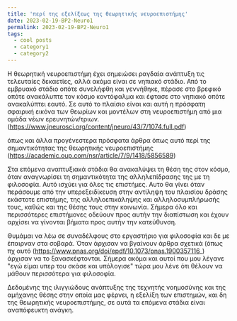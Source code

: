 ```yaml
---
title: 'περί της εξελίξεως της θεωρητικής νευροεπιστήμης'
date: 2023-02-19-BP2-Neuro1
permalink: 2023-02-19-BP2-Neuro1
tags:
  - cool posts
  - category1
  - category2
---
```


Η θεωρητική νευροεπιστήμη έχει σημειώσει ραγδαία ανάπτυξη τις τελευταίες δεκαετίες, αλλά ακόμα είναι σε νηπιακό στάδιο. Από το εμβρυακό στάδιο οπότε συνελήφθη και γεννήθηκε, πέρασε στο βρεφικό οπότε ανακάλυπτε τον κόσμο κοντόφαλμα και έφτασε στο νηπιακό οπότε ανακαλύπτει εαυτό.  Σε αυτό το πλαίσιο είναι και αυτή η πρόσφατη σφαιρική εικόνα των θεωρίων και μοντέλων στη νευροεπιστήμη από μια ομάδα νέων ερευνητών/τριων.  (https://www.jneurosci.org/content/jneuro/43/7/1074.full.pdf)

όπως και άλλα προγένεστερα πρόσφατα άρθρα όπως αυτό περί της σημαντικότητας της θεωρητικής νευροεπιστήμης (https://academic.oup.com/nsr/article/7/9/1418/5856589)  


Στα επόμενα αναπτυξιακά στάδια θα ανακαλύψει τη θέση της στον κόσμο, όταν αναγνωρίσει τη σημαντικότητα της αλληλεπίδρασης της με τη φιλοσοφία. Αυτό ισχύει για όλες τις επιστήμες. Αυτο θα γίνει όταν περάσουμε από την υπερεξειδίκευση στην αντίληψη του πλαισίου δράσης εκάστοτε επιστήμης, της αλληλοεπικάληψης και αλληλοσυμπλήρωσής τους, καθώς και της θέσης τους στην κοινωνία. Σήμερα όλο και περισσότερες επιστήμονες οδεύουν προς αυτήν την διαπίστωση και έχουν αρχίσει να γίνονται βήματα προς αυτήν την κατεύθυνση.  


Θυμάμαι να λέω σε συναδέλφους στο εργαστήριο για φιλοσοφία και δε με έπαιρναν στα σοβαρά. Όταν άρχισαν να βγαίνουν άρθρα σχετικά  (όπως πχ αυτό (https://www.pnas.org/doi/epdf/10.1073/pnas.1900357116_) άρχισαν να το ξανασκέφτονται. Σήμερα ακόμα και αυτοί που μου λέγανε "εγώ είμαι υπερ του σκάσε και υπόλογισε" τώρα μου λένε ότι θέλουν να μάθουν περισσότερα για φιλοσοφία.


Δεδομένης της ιλιγγιώδους ανάπτυξης της τεχνητής νοημοσύνης και της αμήχανης θέσης στην οποία μας φέρνει, η εξελίξη των επιστημών, και δη της θεωρητικής νευροεπιστήμης, σε αυτά τα επόμενα στάδια είναι αναπόφευκτη ανάγκη.

